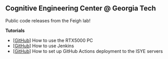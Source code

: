 ## Cognitive Engineering Center @ Georgia Tech

Public code releases from the Feigh lab!

**Tutorials**

* [[GitHub](https://github.com/gt-cec/kfeighws-guide)] How to use the RTX5000 PC
* [[GitHub](https://github.com/gt-cec/jenkins-tutorial)] How to use Jenkins
* [[GitHub](https://github.com/gt-cec/isye-sync)] How to set up GitHub Actions deployment to the ISYE servers
